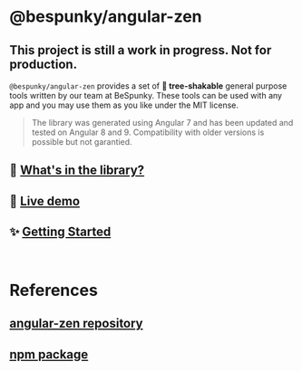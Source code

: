 # @bespunky/angular-zen

## This project is still a work in progress. **Not for production**.
`@bespunky/angular-zen` provides a set of **🌳 tree-shakable** general purpose tools written by our team at BeSpunky.
These tools can be used with any app and you may use them as you like under the MIT license.

> The library was generated using Angular 7 and has been updated and tested on Angular 8 and 9. Compatibility with older versions is possible but not garantied.


## 🎁 [What's in the library?](Modules)
## 🙌 [Live demo](https://bs-angular-zen-demo.web.app)
## ✨ [Getting Started](Getting-Started)

<br/>

# References
## [angular-zen repository](https://dev.azure.com/BeSpunky/BeSpunky%20Libraries/_git/angular-zen?path=%2F&version=GBmaster)
## [npm package](https://www.npmjs.com/package/@bespunky/angular-zen)